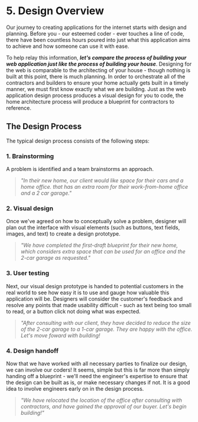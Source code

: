 # 5. Design Overview
Our journey to creating applications for the internet starts with design and planning. Before you - our esteemed coder - ever touches a line of code, there have been countless hours poured into just what this application aims to achieve and how someone can use it with ease. 

To help relay this information, ***let's compare the process of building your web application just like the process of building your house***. Designing for the web is comparable to the architecting of your house - though nothing is built at this point, there is much planning. In order to orchestrate all of the contractors and builders to ensure your home actually gets built in a timely manner, we must first know exactly what we are building. Just as the web application design process produces a visual design for you to code, the home architecture process will produce a blueprint for contractors to reference.

## The Design Process
The typical design process consists of the following steps:

### 1. Brainstorming
A problem is identified and a team brainstorms an approach.

>*"In their new home, our client would like space for their cars and a home office. that has an extra room for their work-from-home office and a 2 car garage."*

### 2. Visual design
Once we've agreed on how to conceptually solve a problem, designer will plan out the interface with visual elements (such as buttons, text fields, images, and text) to create a design prototype.

>*"We have completed the first-draft blueprint for their new home, which considers extra space that can be used for an office and the 2-car garage as requested."*

### 3. User testing
Next, our visual design prototype is handed to potential customers in the real world to see how easy it is to use and gauge how valuable this application will be. Designers will consider the customer's feedback and resolve any points that made usability difficult - such as text being too small to read, or a button click not doing what was expected.

>*"After consulting with our client, they have decided to reduce the size of the 2-car garage to a 1-car garage. They are happy with the office. Let's move foward with building!*

### 4. Design handoff
Now that we have worked with all necessary parties to finalize our design, we can involve our coders! It seems, simple but this is far more than simply handing off a blueprint - we'll need the engineer's expertise to ensure that the design can be built as is, or make necessary changes if not. It is a good idea to involve engineers early on in the design process.

>*"We have relocated the location of the office after consulting with contractors, and have gained the approval of our buyer. Let's begin building!"*
